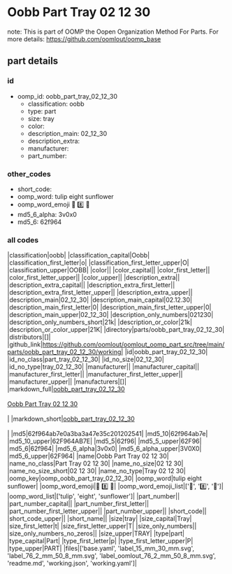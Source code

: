 # Oobb Part Tray 02 12 30  

note: This is part of OOMP the Oopen Organization Method For Parts. For more details: https://github.com/oomlout/oomp_base

##  part details





### id
* oomp_id: oobb_part_tray_02_12_30
  * classification: oobb
  * type: part
  * size: tray
  * color: 
  * description_main: 02_12_30
  * description_extra: 
  * manufacturer: 
  * part_number: 

### other_codes
* short_code: 
* oomp_word: tulip eight sunflower
* oomp_word_emoji :tulip: :eight: :sunflower:
* md5_6_alpha: 3v0x0
* md5_6: 62f964

### all codes 
|classification|oobb|
|classification_capital|Oobb|
|classification_first_letter|o|
|classification_first_letter_upper|O|
|classification_upper|OOBB|
|color||
|color_capital||
|color_first_letter||
|color_first_letter_upper||
|color_upper||
|description_extra||
|description_extra_capital||
|description_extra_first_letter||
|description_extra_first_letter_upper||
|description_extra_upper||
|description_main|02_12_30|
|description_main_capital|02.12.30|
|description_main_first_letter|0|
|description_main_first_letter_upper|0|
|description_main_upper|02_12_30|
|description_only_numbers|021230|
|description_only_numbers_short|21k|
|description_or_color|21k|
|description_or_color_upper|21K|
|directory|parts/oobb_part_tray_02_12_30|
|distributors|[]|
|github_link|https://github.com/oomlout/oomlout_oomp_part_src/tree/main/parts/oobb_part_tray_02_12_30/working|
|id|oobb_part_tray_02_12_30|
|id_no_class|part_tray_02_12_30|
|id_no_size|02_12_30|
|id_no_type|tray_02_12_30|
|manufacturer||
|manufacturer_capital||
|manufacturer_first_letter||
|manufacturer_first_letter_upper||
|manufacturer_upper||
|manufacturers|[]|
|markdown_full|[oobb_part_tray_02_12_30](https://github.com/oomlout/oomlout_oomp_part_src/tree/main/parts/oobb_part_tray_02_12_30/working)<br>[](https://github.com/oomlout/oomlout_oomp_part_src/tree/main/parts/oobb_part_tray_02_12_30/working)<br>[Oobb Part Tray 02 12 30](https://github.com/oomlout/oomlout_oomp_part_src/tree/main/parts/oobb_part_tray_02_12_30/working)<br><br>|
|markdown_short|[oobb_part_tray_02_12_30](https://github.com/oomlout/oomlout_oomp_part_src/tree/main/parts/oobb_part_tray_02_12_30/working)<br><br>|
|md5|62f964ab7e0a3ba3a47e35c201202541|
|md5_10|62f964ab7e|
|md5_10_upper|62F964AB7E|
|md5_5|62f96|
|md5_5_upper|62F96|
|md5_6|62f964|
|md5_6_alpha|3v0x0|
|md5_6_alpha_upper|3V0X0|
|md5_6_upper|62F964|
|name|Oobb Part Tray 02 12 30|
|name_no_class|Part Tray 02 12 30|
|name_no_size|02 12 30|
|name_no_size_short|02 12 30|
|name_no_type|Tray 02 12 30|
|oomp_key|oomp_oobb_part_tray_02_12_30|
|oomp_word|tulip eight sunflower|
|oomp_word_emoji|:tulip: :eight: :sunflower:|
|oomp_word_emoji_list|[':tulip:', ':eight:', ':sunflower:']|
|oomp_word_list|['tulip', 'eight', 'sunflower']|
|part_number||
|part_number_capital||
|part_number_first_letter||
|part_number_first_letter_upper||
|part_number_upper||
|short_code||
|short_code_upper||
|short_name||
|size|tray|
|size_capital|Tray|
|size_first_letter|t|
|size_first_letter_upper|T|
|size_only_numbers||
|size_only_numbers_no_zeros||
|size_upper|TRAY|
|type|part|
|type_capital|Part|
|type_first_letter|p|
|type_first_letter_upper|P|
|type_upper|PART|
|files|['base.yaml', 'label_15_mm_30_mm.svg', 'label_76_2_mm_50_8_mm.svg', 'label_oomlout_76_2_mm_50_8_mm.svg', 'readme.md', 'working.json', 'working.yaml']|
